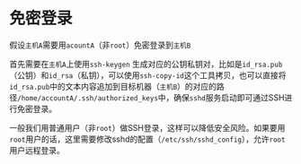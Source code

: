 # 免密登录
假设`主机A`需要用`acountA`（非`root`）免密登录到`主机B`

首先需要在`主机A`上使用`ssh-keygen` 生成对应的公钥私钥对，比如是`id_rsa.pub`（公钥）和`id_rsa`（私钥），可以使用`ssh-copy-id`这个工具拷贝，也可以直接将`id_rsa.pub`中的文本内容追加到目标机器（`主机B`）的对应的路径`/home/accountA/.ssh/authorized_keys`中，确保`sshd`服务启动即可通过SSH进行免密登录。

一般我们用普通用户（非`root`）做SSH登录，这样可以降低安全风险。如果要用`root`用户的话，这里需要修改sshd的配置（`/etc/ssh/sshd_config`），允许`root`用户远程登录。